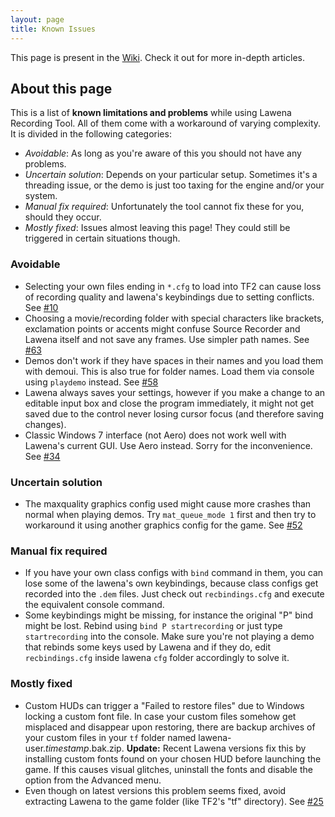 ```yaml
---
layout: page
title: Known Issues
---
```


<div class="message">
  This page is present in the <a href="{{ site.github.repo }}/wiki">Wiki</a>. Check it out for more in-depth articles.
</div>

## About this page

This is a list of **known limitations and problems** while using Lawena Recording Tool. All of them come with a workaround of varying complexity. It is divided in the following categories:

* _Avoidable_: As long as you're aware of this you should not have any problems.
* _Uncertain solution_: Depends on your particular setup. Sometimes it's a threading issue, or the demo is just too taxing for the engine and/or your system.
* _Manual fix required_: Unfortunately the tool cannot fix these for you, should they occur.
* _Mostly fixed_: Issues almost leaving this page! They could still be triggered in certain situations though.

### Avoidable

* Selecting your own files ending in ``*.cfg`` to load into TF2 can cause loss of recording quality and lawena's keybindings due to setting conflicts. See [#10](https://github.com/iabarca/lawena-recording-tool/issues/10)
* Choosing a movie/recording folder with special characters like brackets, exclamation points or accents might confuse Source Recorder and Lawena itself and not save any frames. Use simpler path names. See [#63](https://github.com/iabarca/lawena-recording-tool/issues/63)
* Demos don't work if they have spaces in their names and you load them with demoui. This is also true for folder names. Load them via console using ``playdemo`` instead. See [#58](https://github.com/iabarca/lawena-recording-tool/issues/58)
* Lawena always saves your settings, however if you make a change to an editable input box and close the program immediately, it might not get saved due to the control never losing cursor focus (and therefore saving changes).
* Classic Windows 7 interface (not Aero) does not work well with Lawena's current GUI. Use Aero instead. Sorry for the inconvenience. See [#34](https://github.com/iabarca/lawena-recording-tool/issues/34)

### Uncertain solution

* The maxquality graphics config used might cause more crashes than normal when playing demos. Try ``mat_queue_mode 1`` first and then try to workaround it using another graphics config for the game. See [#52](https://github.com/iabarca/lawena-recording-tool/issues/52)

### Manual fix required

* If you have your own class configs with ``bind`` command in them, you can lose some of the lawena's own keybindings, because class configs get recorded into the ``.dem`` files. Just check out ``recbindings.cfg`` and execute the equivalent console command.
* Some keybindings might be missing, for instance the original "P" bind might be lost. Rebind using ``bind P startrecording`` or just type ``startrecording`` into the console. Make sure you're not playing a demo that rebinds some keys used by Lawena and if they do, edit ``recbindings.cfg`` inside lawena ``cfg`` folder accordingly to solve it.

### Mostly fixed

* Custom HUDs can trigger a "Failed to restore files" due to Windows locking a custom font file. In case your custom files somehow get misplaced and disappear upon restoring, there are backup archives of your custom files in your ``tf`` folder named lawena-user._timestamp_.bak.zip. **Update:** Recent Lawena versions fix this by installing custom fonts found on your chosen HUD before launching the game. If this causes visual glitches, uninstall the fonts and disable the option from the Advanced menu.
* Even though on latest versions this problem seems fixed, avoid extracting Lawena to the game folder (like TF2's "tf" directory). See [#25](https://github.com/iabarca/lawena-recording-tool/issues/25)

